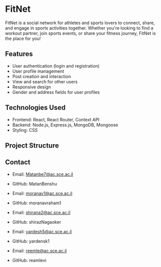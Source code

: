 
# FitNet

FitNet is a social network for athletes and sports lovers to connect, share, and engage in sports activities together. Whether you're looking to find a workout partner, join sports events, or share your fitness journey, FitNet is the place for you!

## Features

- User authentication (login and registration)
- User profile management
- Post creation and interaction
- View and search for other users
- Responsive design
- Gender and address fields for user profiles

## Technologies Used

- Frontend: React, React Router, Context API
- Backend: Node.js, Express.js, MongoDB, Mongoose
- Styling: CSS

## Project Structure


## Contact

- Email: Matanbe7@ac.sce.ac.il
- GitHub: MatanBenshu

- Email: moranav1@ac.sce.ac.il
- GitHub: moranavraham1

- Email: shirana2@ac.sce.ac.il
- GitHub: shirazNagaoker

- Email: yardesh5@ac.sce.ac.il
- GitHub: yardensk1

- Email: reemle@ac.sce.ac.il
- GitHub: reamlevi



